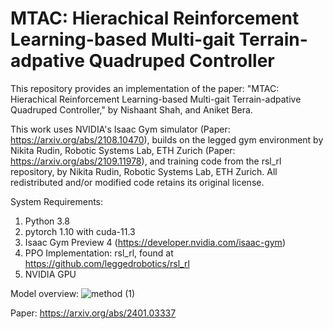 # MTAC: Hierachical Reinforcement Learning-based Multi-gait Terrain-adpative Quadruped Controller
This repository provides an implementation of the paper: "MTAC: Hierachical Reinforcement Learning-based Multi-gait Terrain-adpative Quadruped Controller," by Nishaant Shah, and Aniket Bera.

This work uses NVIDIA's Isaac Gym simulator (Paper: https://arxiv.org/abs/2108.10470), builds on the legged gym environment by Nikita Rudin, Robotic Systems Lab, ETH Zurich (Paper: https://arxiv.org/abs/2109.11978), and training code from the rsl_rl repository, by Nikita Rudin, Robotic Systems Lab, ETH Zurich. All redistributed and/or modified code retains its original license.

System Requirements:
1. Python 3.8
2. pytorch 1.10 with cuda-11.3
3. Isaac Gym Preview 4 (https://developer.nvidia.com/isaac-gym)
4. PPO Implementation: rsl_rl, found at https://github.com/leggedrobotics/rsl_rl
5. NVIDIA GPU

Model overview:
![method (1)](https://github.com/nshah067/hierarchical-locomotion/assets/60299940/3975bee7-2f7e-41ac-a2d6-e33ec8a65e69)

Paper: https://arxiv.org/abs/2401.03337
